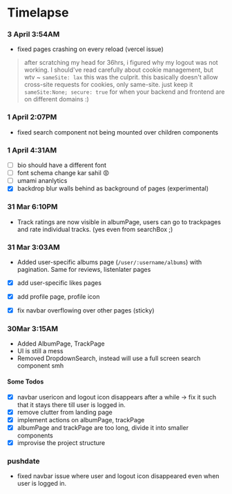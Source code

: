 # Timelapse

### 3 April 3:54AM
- fixed pages crashing on every reload (vercel issue)

> after scratching my head for 36hrs, i figured why my logout was not working. I should've read carefully about cookie management, but wtv ~ `sameSite: lax` this was the culprit. this basically doesn't allow cross-site requests for cookies, only same-site. just keep it `sameSite:None; secure: true` for when your backend and frontend are on different domains :)

### 1 April 2:07PM
- fixed search component not being mounted over children components

### 1 April 4:31AM
- [ ] bio should have a different font 
- [ ] font schema change kar sahil 😡
- [ ] umami ananlytics
- [x] backdrop blur walls behind as background of pages (experimental)

### 31 Mar 6:10PM
- Track ratings are now visible in albumPage, users can go to trackpages and rate individual tracks. 
(yes even from searchBox ;) 
 
### 31 Mar 3:03AM
- Added user-specific albums page (`/user/:username/albums`) with pagination. Same for reviews, listenlater pages
- [x] add user-specific likes pages
- [x] add profile page, profile icon
- [x] fix navbar overflowing over other pages (sticky)
 

### 30Mar 3:15AM

- Added AlbumPage, TrackPage
- UI is still a mess
- Removed DropdownSearch, instead will use a full screen search component smh
 #### Some Todos
- [x] navbar usericon and logout icon disappears after a while -> fix it such that it stays there till user is logged in.
- [x] remove clutter from landing page
- [x] implement actions on albumPage, trackPage
- [x] albumPage and trackPage are too long, divide it into smaller components
- [x] improvise the project structure

### pushdate
- fixed navbar issue where user and logout icon disappeared even when user is logged in.